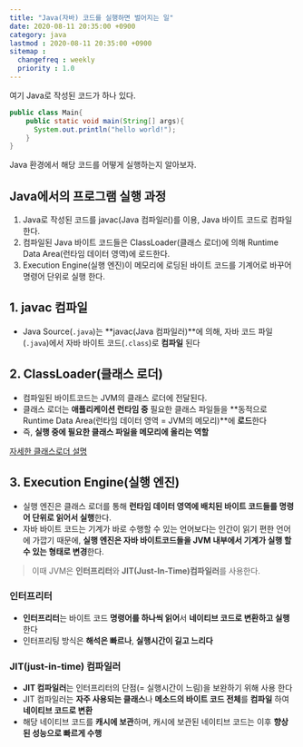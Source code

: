 ```yaml
---
title: "Java(자바) 코드를 실행하면 벌어지는 일"
date: 2020-08-11 20:35:00 +0900
category: java
lastmod : 2020-08-11 20:35:00 +0900
sitemap :
  changefreq : weekly
  priority : 1.0
---
```


여기 Java로 작성된 코드가 하나 있다.

```java
public class Main{
    public static void main(String[] args){
      System.out.println("hello world!");
    }
}
```

Java 환경에서 해당 코드를 어떻게 실행하는지 알아보자.

## Java에서의 프로그램 실행 과정

1. Java로 작성된 코드를 javac(Java 컴파일러)를 이용, Java 바이트 코드로 컴파일 한다.
2. 컴파일된 Java 바이트 코드들은 ClassLoader(클래스 로더)에 의해 Runtime Data Area(런타임 데이터 영역)에 로드한다.
3. Execution Engine(실행 엔진)이 메모리에 로딩된 바이트 코드를 기계어로 바꾸어 명령어 단위로 실행 한다.

## 1. javac 컴파일

- Java Source(`.java`)는 **javac(Java 컴파일러)**에 의해, 자바 코드 파일(`.java`)에서 자바 바이트 코드(`.class`)로 **컴파일** 된다

## 2. ClassLoader(클래스 로더)

- 컴파일된 바이트코드는 JVM의 클래스 로더에 전달된다.  
- 클래스 로더는 **애플리케이션 런타임 중** 필요한 클래스 파일들을 **동적으로  Runtime Data Area(런타임 데이터 영역 = JVM의 메모리)**에 **로드**한다
- 즉, **실행 중에 필요한 클래스 파일을 메모리에 올리는 역할**

[자세한 클래스로더 설명](https://kingjakeu.github.io/java/2020/08/10/class-loader/)

## 3. Execution Engine(실행 엔진)

- 실행 엔진은 클래스 로더를 통해 **런타임 데이터 영역에 배치된 바이트 코드들를 명령어 단위로 읽어서 실행**한다.  
- 자바 바이트 코드는 기계가 바로 수행할 수 있는 언어보다는 인간이 읽기 편한 언어에 가깝기 때문에, **실행 엔진은 자바 바이트코드들을 JVM 내부에서 기계가 실행 할 수 있는 형태로 변경**한다.  
  
> 이때 JVM은 **인터프리터**와 **JIT(Just-In-Time)컴파일러**를 사용한다.  

### 인터프리터

- **인터프리터**는 바이트 코드 **명령어를 하나씩 읽어**서 **네이티브 코드로 변환하고 실행**한다
- 인터프리팅 방식은 **해석은 빠르나**, **실행시간이 길고 느리다**  

### JIT(just-in-time) 컴파일러

- **JIT 컴파일러**는 인터프리터의 단점(= 실행시간이 느림)을 보완하기 위해 사용 한다
- JIT 컴파일러는 **자주 사용되는 클래스**나 **메소드의 바이트 코드 전체**를 **컴파일** 하여 **네이티브 코드로 변환**
- 해당 네이티브 코드를 **캐시에 보관**하며, 캐시에 보관된 네이티브 코드는 이후 **향상된 성능으로 빠르게 수행**
